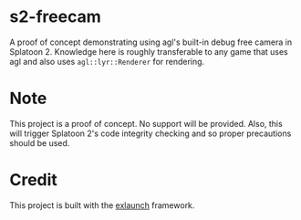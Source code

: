 # s2-freecam
A proof of concept demonstrating using agl's built-in debug free camera in Splatoon 2. Knowledge here is roughly transferable to any game that uses agl and also uses `agl::lyr::Renderer` for rendering.

# Note
This project is a proof of concept. No support will be provided.
Also, this will trigger Splatoon 2's code integrity checking and so proper precautions should be used.

# Credit
This project is built with the [exlaunch](https://github.com/shadowninja108/exlaunch) framework.
